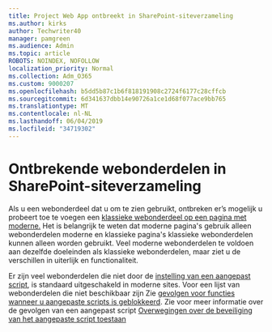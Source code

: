 ```yaml
---
title: Project Web App ontbreekt in SharePoint-siteverzameling
ms.author: kirks
author: Techwriter40
manager: pamgreen
ms.audience: Admin
ms.topic: article
ROBOTS: NOINDEX, NOFOLLOW
localization_priority: Normal
ms.collection: Adm_O365
ms.custom: 9000207
ms.openlocfilehash: b5dd5b87c1b6f818191908c2724f6177c28cffcb
ms.sourcegitcommit: 6d341637dbb14e90726a1ce1d68f077ace9bb765
ms.translationtype: MT
ms.contentlocale: nl-NL
ms.lasthandoff: 06/04/2019
ms.locfileid: "34719302"
---
```

# <a name="missing-web-part-in-sharepoint-site-collection"></a>Ontbrekende webonderdelen in SharePoint-siteverzameling

<p>Als u een webonderdeel dat u om te zien gebruikt, ontbreken er&rsquo;s mogelijk u probeert toe te voegen een <a href="https://support.office.com/en-us/article/classic-and-modern-web-part-experiences-3fdae6c3-8fc1-49ab-8708-8c104b882e64">klassieke webonderdeel op een pagina met moderne.</a> Het is belangrijk te weten dat moderne pagina's gebruik alleen webonderdelen moderne en klassieke pagina's klassieke webonderdelen kunnen alleen worden gebruikt. Veel moderne webonderdelen te voldoen aan dezelfde doeleinden als klassieke webonderdelen, maar ziet u de verschillen in uiterlijk en functionaliteit.</p> <p>Er zijn veel webonderdelen die niet door de <a href="https://docs.microsoft.com/en-us/sharepoint/allow-or-prevent-custom-script">instelling van een aangepast script</a>, is standaard uitgeschakeld in moderne sites. Voor een lijst van webonderdelen die niet beschikbaar zijn Zie <a href="https://docs.microsoft.com/en-us/sharepoint/allow-or-prevent-custom-script#features-affected-when-custom-script-is-blocked">gevolgen voor functies wanneer u aangepaste scripts is geblokkeerd</a>. Zie voor meer informatie over de gevolgen van een aangepast script <a href="https://docs.microsoft.com/en-us/sharepoint/security-considerations-of-allowing-custom-script">Overwegingen over de beveiliging van het aangepaste script toestaan</a></p>
